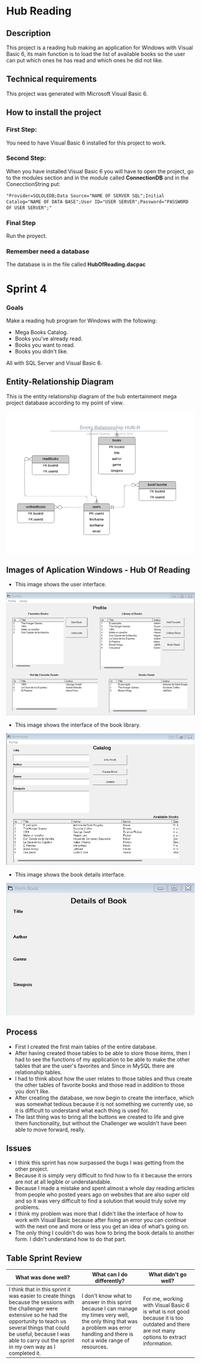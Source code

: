# Hub Reading

## Description

This project is a reading hub making an application for Windows with Visual Basic 6, its main function is to load the list of available books so the user can put which ones he has read and which ones he did not like.

## Technical requirements

This project was generated with Microsoft Visual Basic 6.

## How to install the project

### First Step: 

You need to have Visual Basic 6 installed for this project to work.

### Second Step: 

When you have installed Visual Basic 6 you will have to open the project, go to the modules section and in the module called **ConnectionDB** and in the ConecctionString put:

```
"Provider=SQLOLEDB;Data Source="NAME OF SERVER SQL";Initial Catalog="NAME OF DATA BASE";User ID="USER SERVER";Password="PASSWORD OF USER SERVER";"
```

### Final Step

Run the proyect.

### Remember need a database

The database is in the file called **HubOfReading.dacpac**

# Sprint 4

### Goals
Make a reading hub program for Windows with the following:

- Mega Books Catalog.
- Books you've already read.
- Books you want to read.
- Books you didn't like.

All with SQL Server and Visual Basic 6.

## Entity-Relationship Diagram

This is the entity relationship diagram of the hub entertainment mega project database according to my point of view.

![Entity-Relationship Diagram Image](/Images/Entity-Relationship-HUB-R.webp)

## Images of Aplication Windows - Hub Of Reading

- This image shows the user interface.

![Profile Aplication](/Images/Profile.webp)

- This image shows the interface of the book library.
 
![Library Aplication](/Images/Library.webp)

- This image shows the book details interface.

![Details of book](/Images/Detailsb.webp)

## Process

- First I created the first main tables of the entire database.
- After having created those tables to be able to store those items, then I had to see the functions of my application to be able to make the other tables that are the user's favorites and Since in MySQL there are relationship tables.
- I had to think about how the user relates to those tables and thus create the other tables of favorite books and those read in addition to those you don't like.
- After creating the database, we now begin to create the interface, which was somewhat tedious because it is not something we currently use, so it is difficult to understand what each thing is used for.
- The last thing was to bring all the buttons we created to life and give them functionality, but without the Challenger we wouldn't have been able to move forward, really.

## Issues

- I think this sprint has now surpassed the bugs I was getting from the other project.
- Because it is simply very difficult to find how to fix it because the errors are not at all legible or understandable.
- Because I made a mistake and spent almost a whole day reading articles from people who posted years ago on websites that are also super old and so it was very difficult to find a solution that would truly solve my problems.
- I think my problem was more that I didn't like the interface of how to work with Visual Basic because after fixing an error you can continue with the next one and more or less you get an idea of ​​what's going on.
- The only thing I couldn't do was how to bring the book details to another form. I didn't understand how to do that part.

## Table Sprint Review

| **What was done well?** | **What can I do differently?** | **What didn't go well?** |
------------------|----------------------------|-----------------------
| I think that in this sprint it was easier to create things because the sessions with the challenger were extensive so he had the opportunity to teach us several things that could be useful, because I was able to carry out the sprint in my own way as I completed it. | I don't know what to answer in this sprint because I can manage my times very well, the only thing that was a problem was error handling and there is not a wide range of resources. | For me, working with Visual Basic 6 is what is not good because it is too outdated and there are not many options to extract information. |